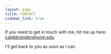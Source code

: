 ```yaml
---
layout: page
title: CONTACT
sidebar_link: true
---
```


If you need to get in touch with me, hit me up here: [calebbrenden@unm.edu](mailto:example@email.com).

I'll get back to you as soon as I can.